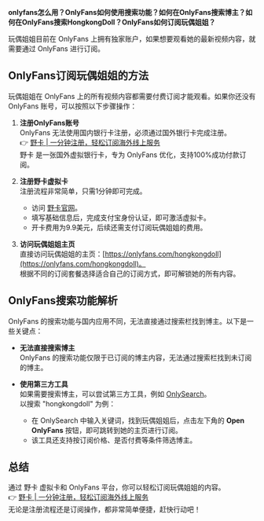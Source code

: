 **onlyfans怎么用？OnlyFans如何使用搜索功能？如何在OnlyFans搜索博主？如何在OnlyFans搜索HongkongDoll？OnlyFans如何订阅玩偶姐姐？**

玩偶姐姐目前在 OnlyFans 上拥有独家账户，如果想要观看她的最新视频内容，就需要通过 OnlyFans 进行订阅。

## OnlyFans订阅玩偶姐姐的方法

玩偶姐姐在 OnlyFans 上的所有视频内容都需要付费订阅才能观看。如果你还没有 OnlyFans 账号，可以按照以下步骤操作：

1. **注册OnlyFans账号**  
   OnlyFans 无法使用国内银行卡注册，必须通过国外银行卡完成注册。  
   👉 [野卡 | 一分钟注册，轻松订阅海外线上服务](https://bit.ly/bewildcard)  
   野卡 是一张国外虚拟银行卡，专为 OnlyFans 优化，支持100%成功付款订阅。

2. **注册野卡虚拟卡**  
   注册流程非常简单，只需1分钟即可完成。  
   - 访问 [野卡官网](https://bit.ly/bewildcard)。  
   - 填写基础信息后，完成支付宝身份认证，即可激活虚拟卡。  
   - 开卡费用为9.9美元，后续还需支付订阅玩偶姐姐的费用。

3. **访问玩偶姐姐主页**  
   直接访问玩偶姐姐的主页：[https://onlyfans.com/hongkongdoll](https://onlyfans.com/hongkongdoll)。  
   根据不同的订阅套餐选择适合自己的订阅方式，即可解锁她的所有内容。

## OnlyFans搜索功能解析

OnlyFans 的搜索功能与国内应用不同，无法直接通过搜索栏找到博主。以下是一些关键点：

- **无法直接搜索博主**  
  OnlyFans 的搜索功能仅限于已订阅的博主内容，无法通过搜索栏找到未订阅的博主。

- **使用第三方工具**  
  如果需要搜索博主，可以尝试第三方工具，例如 [OnlySearch](https://onlysearch.io/)。  
  以搜索 "hongkongdoll" 为例：  
  - 在 OnlySearch 中输入关键词，找到玩偶姐姐后，点击左下角的 **Open OnlyFans** 按钮，即可跳转到她的主页进行订阅。  
  - 该工具还支持按订阅价格、是否付费等条件筛选博主。

## 总结

通过 野卡 虚拟卡和 OnlyFans 平台，你可以轻松订阅玩偶姐姐的内容。  
👉 [野卡 | 一分钟注册，轻松订阅海外线上服务](https://bit.ly/bewildcard)  
无论是注册流程还是订阅操作，都非常简单便捷，赶快行动吧！